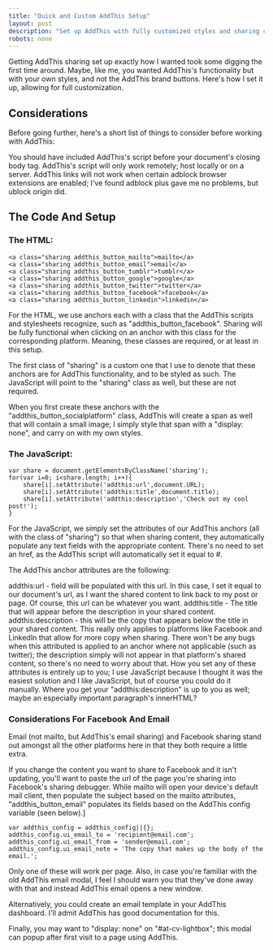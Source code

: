 ```yaml
---
title: "Quick and Custom AddThis Setup"
layout: post
description: "Set up AddThis with fully customized styles and sharing capabilities."
robots: none
---
```


Getting AddThis sharing set up exactly how I wanted took some digging the first time around. Maybe, like me, you wanted AddThis's functionality but with your own styles, and not the AddThis brand buttons. Here's how I set it up, allowing for full customization.

## Considerations

Before going further, here's a short list of things to consider before working with AddThis:

You should have included AddThis's script before your document's closing body tag.
AddThis's script will only work remotely; host locally or on a server.
AddThis links will not work when certain adblock browser extensions are enabled; I've found adblock plus gave me no problems, but ublock origin did.


## The Code And Setup

### The HTML:

```
<a class="sharing addthis_button_mailto">mailto</a>
<a class="sharing addthis_button_email">email</a>
<a class="sharing addthis_button_tumblr">tumblr</a>
<a class="sharing addthis_button_google">google</a>
<a class="sharing addthis_button_twitter">twitter</a>
<a class="sharing addthis_button_facebook">facebook</a>
<a class="sharing addthis_button_linkedin">linkedin</a>
```
For the HTML, we use anchors each with a class that the AddThis scripts and stylesheets recognize, such as "addthis_button_facebook". Sharing will be fully functional when clicking on an anchor with this class for the corresponding platform. Meaning, these classes are required, or at least in this setup.

The first class of "sharing" is a custom one that I use to denote that these anchors are for AddThis functionality, and to be styled as such. The JavaScript will point to the "sharing" class as well, but these are not required.

When you first create these anchors with the "addthis_button_socialplatform" class, AddThis will create a span as well that will contain a small image; I simply style that span with a "display: none", and carry on with my own styles.

### The JavaScript:

```
var share = document.getElementsByClassName('sharing');
for(var i=0; i<share.length; i++){
    share[i].setAttribute('addthis:url',document.URL);
    share[i].setAttribute('addthis:title',document.title);
    share[i].setAttribute('addthis:description','Check out my cool post!');
}
```

For the JavaScript, we simply set the attributes of our AddThis anchors (all with the class of "sharing") so that when sharing content, they automatically populate any text fields with the appropriate content. There's no need to set an href, as the AddThis script will automatically set it equal to #.

The AddThis anchor attributes are the following:

addthis:url - field will be populated with this url. In this case, I set it equal to our document's url, as I want the shared content to link back to my post or page. Of course, this url can be whatever you want.
addthis:title - The title that will appear before the description in your shared content.
addthis:description - this will be the copy that appears below the title in your shared content. This really only applies to platforms like Facebook and LinkedIn that allow for more copy when sharing. There won't be any bugs when this attributed is applied to an anchor where not applicable (such as twitter); the description simply will not appear in that platform's shared content, so there's no need to worry about that.
How you set any of these attributes is entirely up to you; I use JavaScript because I thought it was the easiest solution and I like JavaScript, but of course you could do it manually. Where you get your "addthis:description" is up to you as well; maybe an especially important paragraph's innerHTML?



### Considerations For Facebook And Email

Email (not mailto, but AddThis's email sharing) and Facebook sharing stand out amongst all the other platforms here in that they both require a little extra.

If you change the content you want to share to Facebook and it isn't updating, you'll want to paste the url of the page you're sharing into Facebook's sharing debugger.
While mailto will open your device's default mail client, then populate the subject based on the mailto attributes, "addthis_button_email" populates its fields based on the AddThis config variable (seen below).]
```
var addthis_config = addthis_config||{};
addthis_config.ui_email_to = 'recipient@email.com';
addthis_config.ui_email_from = 'sender@email.com';
addthis_config.ui_email_note = 'The copy that makes up the body of the email.';
```

Only one of these will work per page. Also, in case you're familiar with the old AddThis email modal, I feel I should warn you that they've done away with that and instead AddThis email opens a new window.

Alternatively, you could create an email template in your AddThis dashboard. I'll admit AddThis has good documentation for this.

Finally, you may want to "display: none" on "#at-cv-lightbox"; this modal can popup after first visit to a page using AddThis.